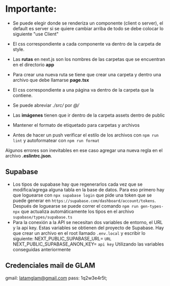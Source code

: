 # Importante:

- Se puede elegir donde se renderiza un componente (client o server), el default es server si se quiere cambiar arriba de todo se debe colocar lo siguiente "use Client"

- El css correspondiente a cada componente va dentro de la carpeta de style.

- Las **rutas** en next.js son los nombres de las carpetas que se encuentran en el directorio **app**

- Para crear una nueva ruta se tiene que crear una carpeta y dentro una archivo que debe llamarse **page.tsx**

- El css correspondiente a una página va dentro de la carpeta que la contiene.

- Se puede abreviar _./src/_ por _@/_

- Las **imágenes** tienen que ir dentro de la carpeta assets dentro de public

- Mantener el formato de etiquetado para carpetas y archivos

- Antes de hacer un push verificar el estilo de los archivos con `npm run lint` y autoformatear con `npm run format`

Algunos errores son inevitables en ese caso agregar una nueva regla en el archivo **.eslintrc.json**.

## Supabase

- Los tipos de supabase hay que regenerarlos cada vez que se modifica/agrega alguna tabla en la base de datos.
  Para eso primero hay que loguearse con `npx supabase login` que pide una token que se puede generar en `https://supabase.com/dashboard/account/tokens`. Después de loguearse se puede correr el comando `npm run gen-types-npx` que actualiza automáticamente los tipos en el archivo `supabase/types/supabase.ts`
- Para la conexión a la API se necesitan dos variables de entorno, el URL y la api key. Estas variables se obtienen del proyecto de Supabase. Hay que crear un archivo en el root llamado `.env.local` y escribir lo siguiente:
NEXT_PUBLIC_SUPABASE_URL= `URL`
NEXT_PUBLIC_SUPABASE_ANON_KEY= `api key`
Utilizando las variables conseguidas anteriormente 

## Credenciales mail de GLAM

gmail: latamglam@gmail.com
pass: 1q2w3e4r5t;
